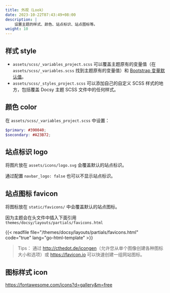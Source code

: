 ```yaml
---
title: 外观（Look）
date: 2023-10-22T07:43:49+08:00
description: |
    设置主题的样式、颜色、站点标识、站点图标等。
weight: 10
---
```


## 样式 style

+ `assets/scss/_variables_project.scss` 可以覆盖主题原有的变量值（在 `assets/scss/_variables.scss` 找到主题原有的变量值）和 [Bootstrap 变量默认值](https://getbootstrap.com/docs/4.1/getting-started/theming/#variable-defaults)。
+ `assets/scss/_styles_project.scss` 可以添加自己的自定义 SCSS 样式的地方，包括覆盖 Docsy 主题 SCSS 文件中的任何样式。

## 颜色 color

在 `assets/scss/_variables_project.scss` 中设置：

```scss
$primary: #390040;
$secondary: #A23B72;
```

## 站点标识 logo

将图片放在 `assets/icons/logo.svg` 会覆盖默认的站点标识。

通过配置 `navbar_logo: false` 也可以不显示站点标识。

## 站点图标 favicon

将图标放在 `static/favicons/` 中会覆盖默认的站点图标。

因为主题会在头文件中插入下面引用 `themes/docsy/layouts/partials/favicons.html`

{{< readfile file="/themes/docsy/layouts/partials/favicons.html" code="true" lang="go-html-template" >}}

> Tips： 通过 <http://cthedot.de/icongen>（允许您从单个图像创建各种图标大小和选项）或 <https://favicon.io> 可以快速创建一组网站图标。

## 图标样式 icon

<https://fontawesome.com/icons?d=gallery&m=free>
